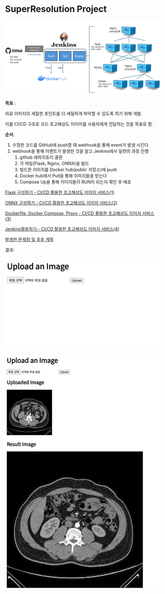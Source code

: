 # SuperResolution Project

![image.png](image.png)

**목표** : 

의료 이미지의 세밀한 포인트를 더 세밀하게 파악할 수 있도록 하기 위해 개발.

이를 CI/CD 구조로 코드 초고해상도 이미지를 사용자에게 전달하는 것을 목표로 함.

**순서**: 

1. 수정한 코드를 GitHub에 push할 때 webhook을 통해 event가 발생 시킨다
2. webhook을 통해 이벤트가 발생한 것을  알고 Jenkins에서 일련의 과정 진행
    1. github 레파지토리 클론
    2. 각 파일(Flask, Nginx, ONNX)을  빌드
    3. 빌드한 이미지를  Docker hub(public 저장소)에 push
    4. Docker hub에서 Pull을 통해 이미지들을 받는다
    5. Compose Up을 통해 이미지들이 RUN이 되는지 확인 후 배포

[Flask 구성하기 - CI/CD 활용한 초고해상도 이미지 서비스(1)](Flask%20%E1%84%80%E1%85%AE%E1%84%89%E1%85%A5%E1%86%BC%E1%84%92%E1%85%A1%E1%84%80%E1%85%B5%20-%20CI%20CD%20%E1%84%92%E1%85%AA%E1%86%AF%E1%84%8B%E1%85%AD%E1%86%BC%E1%84%92%E1%85%A1%E1%86%AB%20%E1%84%8E%E1%85%A9%E1%84%80%E1%85%A9%E1%84%92%E1%85%A2%E1%84%89%E1%85%A1%E1%86%BC%E1%84%83%E1%85%A9%20%E1%84%8B%E1%85%B5%E1%84%86%E1%85%B5%2015e040773032800e851fcc2d79a4166e.md)

[ONNX 구성하기 - CI/CD 활용한 초고해상도 이미지 서비스(2)](ONNX%20%E1%84%80%E1%85%AE%E1%84%89%E1%85%A5%E1%86%BC%E1%84%92%E1%85%A1%E1%84%80%E1%85%B5%20-%20CI%20CD%20%E1%84%92%E1%85%AA%E1%86%AF%E1%84%8B%E1%85%AD%E1%86%BC%E1%84%92%E1%85%A1%E1%86%AB%20%E1%84%8E%E1%85%A9%E1%84%80%E1%85%A9%E1%84%92%E1%85%A2%E1%84%89%E1%85%A1%E1%86%BC%E1%84%83%E1%85%A9%20%E1%84%8B%E1%85%B5%E1%84%86%E1%85%B5%E1%84%8C%2015e040773032807a8be6cb7ea22890e8.md)

[Dockerfile, Docker Compose, Proxy - CI/CD 활용한 초고해상도 이미지 서비스(3)](Dockerfile,%20Docker%20Compose,%20Proxy%20-%20CI%20CD%20%E1%84%92%E1%85%AA%E1%86%AF%E1%84%8B%E1%85%AD%E1%86%BC%E1%84%92%E1%85%A1%2015e040773032802b8457c650a276d659.md)

[Jenkins활용하기 - CI/CD 활용한 초고해상도 이미지 서비스(4)](Jenkins%E1%84%92%E1%85%AA%E1%86%AF%E1%84%8B%E1%85%AD%E1%86%BC%E1%84%92%E1%85%A1%E1%84%80%E1%85%B5%20-%20CI%20CD%20%E1%84%92%E1%85%AA%E1%86%AF%E1%84%8B%E1%85%AD%E1%86%BC%E1%84%92%E1%85%A1%E1%86%AB%20%E1%84%8E%E1%85%A9%E1%84%80%E1%85%A9%E1%84%92%E1%85%A2%E1%84%89%E1%85%A1%E1%86%BC%E1%84%83%E1%85%A9%20%E1%84%8B%E1%85%B5%2015e04077303280d0b282f4db7cf630b5.md)

[발생한 문제점 및 추후 계획 ](%E1%84%87%E1%85%A1%E1%86%AF%E1%84%89%E1%85%A2%E1%86%BC%E1%84%92%E1%85%A1%E1%86%AB%20%E1%84%86%E1%85%AE%E1%86%AB%E1%84%8C%E1%85%A6%E1%84%8C%E1%85%A5%E1%86%B7%20%E1%84%86%E1%85%B5%E1%86%BE%20%E1%84%8E%E1%85%AE%E1%84%92%E1%85%AE%20%E1%84%80%E1%85%A8%E1%84%92%E1%85%AC%E1%86%A8%2015f0407730328084a4ffe866247797ba.md)

결과: 

![image.png](image%201.png)

![image.png](image%202.png)